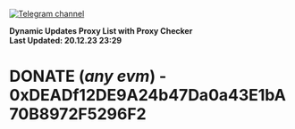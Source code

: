 [![Telegram channel](https://img.shields.io/endpoint?url=https://runkit.io/damiankrawczyk/telegram-badge/branches/master?url=https://t.me/n4z4v0d)](https://t.me/n4z4v0d) 

**Dynamic Updates Proxy List with Proxy Checker**  
**Last Updated: 20.12.23 23:29**

# DONATE (_any evm_) - 0xDEADf12DE9A24b47Da0a43E1bA70B8972F5296F2
